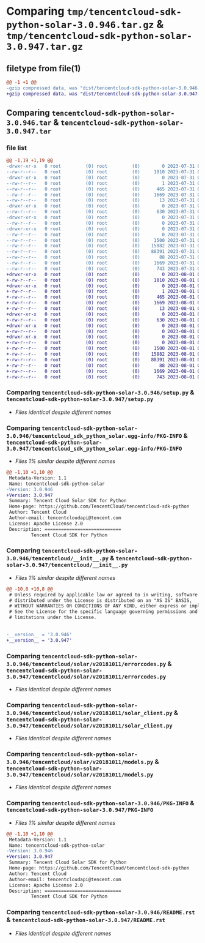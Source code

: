 # Comparing `tmp/tencentcloud-sdk-python-solar-3.0.946.tar.gz` & `tmp/tencentcloud-sdk-python-solar-3.0.947.tar.gz`

## filetype from file(1)

```diff
@@ -1 +1 @@
-gzip compressed data, was "dist/tencentcloud-sdk-python-solar-3.0.946.tar", last modified: Mon Jul 31 00:34:54 2023, max compression
+gzip compressed data, was "dist/tencentcloud-sdk-python-solar-3.0.947.tar", last modified: Tue Aug  1 00:55:10 2023, max compression
```

## Comparing `tencentcloud-sdk-python-solar-3.0.946.tar` & `tencentcloud-sdk-python-solar-3.0.947.tar`

### file list

```diff
@@ -1,19 +1,19 @@
-drwxr-xr-x   0 root         (0) root         (0)        0 2023-07-31 00:34:54.000000 tencentcloud-sdk-python-solar-3.0.946/
--rw-r--r--   0 root         (0) root         (0)     1010 2023-07-31 00:34:54.000000 tencentcloud-sdk-python-solar-3.0.946/setup.py
-drwxr-xr-x   0 root         (0) root         (0)        0 2023-07-31 00:34:54.000000 tencentcloud-sdk-python-solar-3.0.946/tencentcloud_sdk_python_solar.egg-info/
--rw-r--r--   0 root         (0) root         (0)        1 2023-07-31 00:34:54.000000 tencentcloud-sdk-python-solar-3.0.946/tencentcloud_sdk_python_solar.egg-info/dependency_links.txt
--rw-r--r--   0 root         (0) root         (0)      465 2023-07-31 00:34:54.000000 tencentcloud-sdk-python-solar-3.0.946/tencentcloud_sdk_python_solar.egg-info/SOURCES.txt
--rw-r--r--   0 root         (0) root         (0)     1669 2023-07-31 00:34:54.000000 tencentcloud-sdk-python-solar-3.0.946/tencentcloud_sdk_python_solar.egg-info/PKG-INFO
--rw-r--r--   0 root         (0) root         (0)       13 2023-07-31 00:34:54.000000 tencentcloud-sdk-python-solar-3.0.946/tencentcloud_sdk_python_solar.egg-info/top_level.txt
-drwxr-xr-x   0 root         (0) root         (0)        0 2023-07-31 00:34:54.000000 tencentcloud-sdk-python-solar-3.0.946/tencentcloud/
--rw-r--r--   0 root         (0) root         (0)      630 2023-07-31 00:34:54.000000 tencentcloud-sdk-python-solar-3.0.946/tencentcloud/__init__.py
-drwxr-xr-x   0 root         (0) root         (0)        0 2023-07-31 00:34:54.000000 tencentcloud-sdk-python-solar-3.0.946/tencentcloud/solar/
--rw-r--r--   0 root         (0) root         (0)        0 2023-07-31 00:34:54.000000 tencentcloud-sdk-python-solar-3.0.946/tencentcloud/solar/__init__.py
-drwxr-xr-x   0 root         (0) root         (0)        0 2023-07-31 00:34:54.000000 tencentcloud-sdk-python-solar-3.0.946/tencentcloud/solar/v20181011/
--rw-r--r--   0 root         (0) root         (0)        0 2023-07-31 00:34:54.000000 tencentcloud-sdk-python-solar-3.0.946/tencentcloud/solar/v20181011/__init__.py
--rw-r--r--   0 root         (0) root         (0)     1500 2023-07-31 00:34:54.000000 tencentcloud-sdk-python-solar-3.0.946/tencentcloud/solar/v20181011/errorcodes.py
--rw-r--r--   0 root         (0) root         (0)    15882 2023-07-31 00:34:54.000000 tencentcloud-sdk-python-solar-3.0.946/tencentcloud/solar/v20181011/solar_client.py
--rw-r--r--   0 root         (0) root         (0)    88391 2023-07-31 00:34:54.000000 tencentcloud-sdk-python-solar-3.0.946/tencentcloud/solar/v20181011/models.py
--rw-r--r--   0 root         (0) root         (0)       88 2023-07-31 00:34:54.000000 tencentcloud-sdk-python-solar-3.0.946/setup.cfg
--rw-r--r--   0 root         (0) root         (0)     1669 2023-07-31 00:34:54.000000 tencentcloud-sdk-python-solar-3.0.946/PKG-INFO
--rw-r--r--   0 root         (0) root         (0)      743 2023-07-31 00:34:54.000000 tencentcloud-sdk-python-solar-3.0.946/README.rst
+drwxr-xr-x   0 root         (0) root         (0)        0 2023-08-01 00:55:10.000000 tencentcloud-sdk-python-solar-3.0.947/
+-rw-r--r--   0 root         (0) root         (0)     1010 2023-08-01 00:55:10.000000 tencentcloud-sdk-python-solar-3.0.947/setup.py
+drwxr-xr-x   0 root         (0) root         (0)        0 2023-08-01 00:55:10.000000 tencentcloud-sdk-python-solar-3.0.947/tencentcloud_sdk_python_solar.egg-info/
+-rw-r--r--   0 root         (0) root         (0)        1 2023-08-01 00:55:10.000000 tencentcloud-sdk-python-solar-3.0.947/tencentcloud_sdk_python_solar.egg-info/dependency_links.txt
+-rw-r--r--   0 root         (0) root         (0)      465 2023-08-01 00:55:10.000000 tencentcloud-sdk-python-solar-3.0.947/tencentcloud_sdk_python_solar.egg-info/SOURCES.txt
+-rw-r--r--   0 root         (0) root         (0)     1669 2023-08-01 00:55:10.000000 tencentcloud-sdk-python-solar-3.0.947/tencentcloud_sdk_python_solar.egg-info/PKG-INFO
+-rw-r--r--   0 root         (0) root         (0)       13 2023-08-01 00:55:10.000000 tencentcloud-sdk-python-solar-3.0.947/tencentcloud_sdk_python_solar.egg-info/top_level.txt
+drwxr-xr-x   0 root         (0) root         (0)        0 2023-08-01 00:55:10.000000 tencentcloud-sdk-python-solar-3.0.947/tencentcloud/
+-rw-r--r--   0 root         (0) root         (0)      630 2023-08-01 00:55:10.000000 tencentcloud-sdk-python-solar-3.0.947/tencentcloud/__init__.py
+drwxr-xr-x   0 root         (0) root         (0)        0 2023-08-01 00:55:10.000000 tencentcloud-sdk-python-solar-3.0.947/tencentcloud/solar/
+-rw-r--r--   0 root         (0) root         (0)        0 2023-08-01 00:55:10.000000 tencentcloud-sdk-python-solar-3.0.947/tencentcloud/solar/__init__.py
+drwxr-xr-x   0 root         (0) root         (0)        0 2023-08-01 00:55:10.000000 tencentcloud-sdk-python-solar-3.0.947/tencentcloud/solar/v20181011/
+-rw-r--r--   0 root         (0) root         (0)        0 2023-08-01 00:55:10.000000 tencentcloud-sdk-python-solar-3.0.947/tencentcloud/solar/v20181011/__init__.py
+-rw-r--r--   0 root         (0) root         (0)     1500 2023-08-01 00:55:10.000000 tencentcloud-sdk-python-solar-3.0.947/tencentcloud/solar/v20181011/errorcodes.py
+-rw-r--r--   0 root         (0) root         (0)    15882 2023-08-01 00:55:10.000000 tencentcloud-sdk-python-solar-3.0.947/tencentcloud/solar/v20181011/solar_client.py
+-rw-r--r--   0 root         (0) root         (0)    88391 2023-08-01 00:55:10.000000 tencentcloud-sdk-python-solar-3.0.947/tencentcloud/solar/v20181011/models.py
+-rw-r--r--   0 root         (0) root         (0)       88 2023-08-01 00:55:10.000000 tencentcloud-sdk-python-solar-3.0.947/setup.cfg
+-rw-r--r--   0 root         (0) root         (0)     1669 2023-08-01 00:55:10.000000 tencentcloud-sdk-python-solar-3.0.947/PKG-INFO
+-rw-r--r--   0 root         (0) root         (0)      743 2023-08-01 00:55:10.000000 tencentcloud-sdk-python-solar-3.0.947/README.rst
```

### Comparing `tencentcloud-sdk-python-solar-3.0.946/setup.py` & `tencentcloud-sdk-python-solar-3.0.947/setup.py`

 * *Files identical despite different names*

### Comparing `tencentcloud-sdk-python-solar-3.0.946/tencentcloud_sdk_python_solar.egg-info/PKG-INFO` & `tencentcloud-sdk-python-solar-3.0.947/tencentcloud_sdk_python_solar.egg-info/PKG-INFO`

 * *Files 1% similar despite different names*

```diff
@@ -1,10 +1,10 @@
 Metadata-Version: 1.1
 Name: tencentcloud-sdk-python-solar
-Version: 3.0.946
+Version: 3.0.947
 Summary: Tencent Cloud Solar SDK for Python
 Home-page: https://github.com/TencentCloud/tencentcloud-sdk-python
 Author: Tencent Cloud
 Author-email: tencentcloudapi@tencent.com
 License: Apache License 2.0
 Description: ============================
         Tencent Cloud SDK for Python
```

### Comparing `tencentcloud-sdk-python-solar-3.0.946/tencentcloud/__init__.py` & `tencentcloud-sdk-python-solar-3.0.947/tencentcloud/__init__.py`

 * *Files 1% similar despite different names*

```diff
@@ -10,8 +10,8 @@
 # Unless required by applicable law or agreed to in writing, software
 # distributed under the License is distributed on an "AS IS" BASIS,
 # WITHOUT WARRANTIES OR CONDITIONS OF ANY KIND, either express or implied.
 # See the License for the specific language governing permissions and
 # limitations under the License.
 
 
-__version__ = '3.0.946'
+__version__ = '3.0.947'
```

### Comparing `tencentcloud-sdk-python-solar-3.0.946/tencentcloud/solar/v20181011/errorcodes.py` & `tencentcloud-sdk-python-solar-3.0.947/tencentcloud/solar/v20181011/errorcodes.py`

 * *Files identical despite different names*

### Comparing `tencentcloud-sdk-python-solar-3.0.946/tencentcloud/solar/v20181011/solar_client.py` & `tencentcloud-sdk-python-solar-3.0.947/tencentcloud/solar/v20181011/solar_client.py`

 * *Files identical despite different names*

### Comparing `tencentcloud-sdk-python-solar-3.0.946/tencentcloud/solar/v20181011/models.py` & `tencentcloud-sdk-python-solar-3.0.947/tencentcloud/solar/v20181011/models.py`

 * *Files identical despite different names*

### Comparing `tencentcloud-sdk-python-solar-3.0.946/PKG-INFO` & `tencentcloud-sdk-python-solar-3.0.947/PKG-INFO`

 * *Files 1% similar despite different names*

```diff
@@ -1,10 +1,10 @@
 Metadata-Version: 1.1
 Name: tencentcloud-sdk-python-solar
-Version: 3.0.946
+Version: 3.0.947
 Summary: Tencent Cloud Solar SDK for Python
 Home-page: https://github.com/TencentCloud/tencentcloud-sdk-python
 Author: Tencent Cloud
 Author-email: tencentcloudapi@tencent.com
 License: Apache License 2.0
 Description: ============================
         Tencent Cloud SDK for Python
```

### Comparing `tencentcloud-sdk-python-solar-3.0.946/README.rst` & `tencentcloud-sdk-python-solar-3.0.947/README.rst`

 * *Files identical despite different names*

